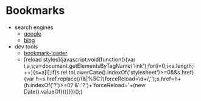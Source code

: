 # Bookmarks

- search engines
    - [google](http://www.google.com)
    - [bing](http://www.bing.com)
- dev tools
    - [bookmark-loader](https://github.com/benjamine/bookmark-loader)
    - [reload styles](javascript:void(function(){var i,a,s;a=document.getElementsByTagName('link');for(i=0;i<a.length;i++){s=a[i];if(s.rel.toLowerCase().indexOf('stylesheet')>=0&&s.href) {var h=s.href.replace(/(&|%5C?)forceReload=\d+/,'');s.href=h+(h.indexOf('?')>=0?'&':'?')+'forceReload='+(new Date().valueOf())}}})();)
